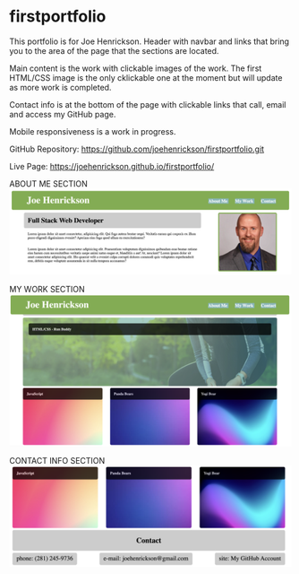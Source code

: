 # firstportfolio

This portfolio is for Joe Henrickson.
Header with navbar and links that bring you to the area of the page that the sections are located. 

Main content is the work with clickable images of the work.  The first HTML/CSS image is the only cklickable one at the moment but will update as more work is completed. 

Contact info is at the bottom of the page with clickable links that call, email and access my GitHub page.  

Mobile responsiveness is a work in progress.

GitHub Repository:  https://github.com/joehenrickson/firstportfolio.git

Live Page:   https://joehenrickson.github.io/firstportfolio/

ABOUT ME SECTION
![alt text](https://github.com/joehenrickson/firstportfolio/blob/main/assets/images/screenShot1.png?raw=1)

MY WORK SECTION
![alt text](https://github.com/joehenrickson/firstportfolio/blob/main/assets/images/screenShot2.png?raw=1)

CONTACT INFO SECTION
![alt text](https://github.com/joehenrickson/firstportfolio/blob/main/assets/images/screenShot3.png?raw=1)
